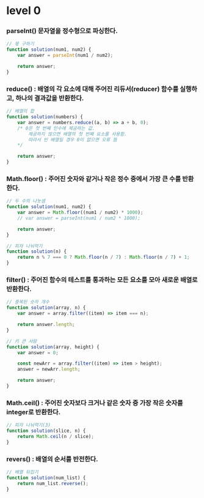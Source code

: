 # level 0

### parseInt() 문자열을 정수형으로 파싱한다.

```js
// 몫 구하기
function solution(num1, num2) {
    var answer = parseInt(num1 / num2);

    return answer;
}
```

### reduce() : 배열의 각 요소에 대해 주어진 리듀서(reducer) 함수를 실행하고, 하나의 결과값을 반환한다.

```js
// 배열의 합
function solution(numbers) {
    var answer = numbers.reduce((a, b) => a + b, 0);
    /* 0은 첫 번째 인수에 제공하는 값. 
		제공하지 않으면 배열의 첫 번째 요소를 사용함.
		따라서 빈 배열일 경우 0이 없으면 오류 뜸
	*/

    return answer;
}
```

### Math.floor() : 주어진 숫자와 같거나 작은 정수 중에서 가장 큰 수를 반환한다.

```js
// 두 수의 나눗셈
function solution(num1, num2) {
    var answer = Math.floor((num1 / num2) * 1000);
    // var answer = parseInt(num1 / num2 * 1000);

    return answer;
}

// 피자 나눠먹기
function solution(n) {
    return n % 7 === 0 ? Math.floor(n / 7) : Math.floor(n / 7) + 1;
}
```

### filter() : 주어진 함수의 테스트를 통과하는 모든 요소를 모아 새로운 배열로 반환한다.

```js
// 중복된 숫자 개수
function solution(array, n) {
    var answer = array.filter((item) => item === n);

    return answer.length;
}

// 키 큰 사람
function solution(array, height) {
    var answer = 0;

    const newArr = array.filter((item) => item > height);
    answer = newArr.length;

    return answer;
}
```

### Math.ceil() : 주어진 숫자보다 크거나 같은 숫자 중 가장 작은 숫자를 integer로 반환한다.

```js
// 피자 나눠먹기(3)
function solution(slice, n) {
    return Math.ceil(n / slice);
}
```

### revers() : 배열의 순서를 반전한다.

```js
// 배열 뒤집기
function solution(num_list) {
    return num_list.reverse();
}
```
